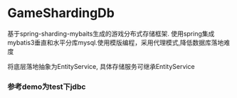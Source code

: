 # GameShardingDb
基于spring-sharding-mybaits生成的游戏分布式存储框架. 使用spring集成mybatis3垂直和水平分库mysql.使用模版编程，采用代理模式,降低数据库落地难度

将底层落地抽象为EntityService, 具体存储服务可继承EntityService

### 参考demo为test下jdbc




